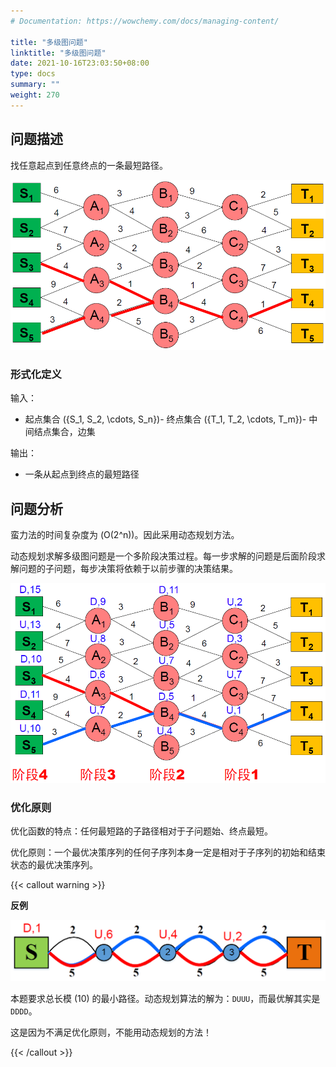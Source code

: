 ```yaml
---
# Documentation: https://wowchemy.com/docs/managing-content/

title: "多级图问题"
linktitle: "多级图问题"
date: 2021-10-16T23:03:50+08:00
type: docs
summary: ""
weight: 270
---
```


<!--more-->

## 问题描述

找任意起点到任意终点的一条最短路径。

![](多级图问题1.png)

### 形式化定义

输入：

- 起点集合 \(\{S_1, S_2, \cdots, S_n\}\)- 终点集合 \(\{T_1, T_2, \cdots, T_m\}\)- 中间结点集合，边集

输出：

- 一条从起点到终点的最短路径

## 问题分析

蛮力法的时间复杂度为 \(O(2^n)\)。因此采用动态规划方法。

动态规划求解多级图问题是一个多阶段决策过程。每一步求解的问题是后面阶段求解问题的子问题，每步决策将依赖于以前步骤的决策结果。

![](多级图问题2.png)

### 优化原则

优化函数的特点：任何最短路的子路径相对于子问题始、终点最短。

优化原则：一个最优决策序列的任何子序列本身一定是相对于子序列的初始和结束状态的最优决策序列。

{{< callout warning >}}

**反例**

![](多级图问题3.png)

本题要求总长模 \(10\) 的最小路径。动态规划算法的解为：`DUUU`，而最优解其实是 `DDDD`。

这是因为不满足优化原则，不能用动态规划的方法！

{{< /callout >}}
